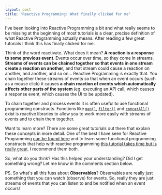 ```yaml
---
layout: post
title: "Reactive Programming: What finally clicked for me"
---
```


I've been looking into Reactive Programming a bit and what really seems to be missing at the beginning of most tutorials is a clear, precise definition of what Reactive Programming actually means. After reading a few great tutorials I think this has finally clicked for me.

Think of the word reactivate. What does it mean? **A reaction is a response to some previous event**. Events occur over time, so they come in streams. **Streams of events can be chained together so that events in one stream create a reaction on another**, and that stream could cause a reaction on another, and another, and so on... Reactive Programming is exactly that. You chain together these streams of events so that when an event occurs (such as a mouse click) it causes **a chain reaction of events which automatically affects other parts of the system** (eg. executing an API call, which causes a response event, which causes the UI to be updated). 

To chain together and process events it is often useful to use functional programming constructs. Functions like [`map()`](https://github.com/Reactive-Extensions/RxJS/blob/master/doc/api/core/operators/select.md), [`filter()`](https://github.com/Reactive-Extensions/RxJS/blob/master/doc/api/core/operators/where.md) and [`concatAll()`](https://github.com/Reactive-Extensions/RxJS/blob/master/doc/api/core/operators/concatall.md) exist is reactive libraries to allow you to work more easily with streams of events and to chain them together.

Want to learn more? There are some great tutorials out there that explain these concepts in more detail. One of the best I have seen for Reactive Programming [can be found here](https://gist.github.com/staltz/868e7e9bc2a7b8c1f754) and to learn some functional programming constructs that help with reactive programming [this tutorial takes time but is really great](http://jhusain.github.io/learnrx/). I recommend them both. 

So, what do you think? Has this helped your understanding? Did I get something wrong? Let me know in the comments section below.

PS. So what's all this fuss about **Observables**? Observables are really just something that you can watch (observe) for events. So, really they are just streams of events that you can listen to and be notified when an event occurs!
